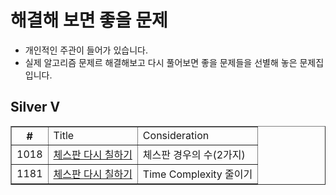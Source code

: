 
# 해결해 보면 좋을 문제
- 개인적인 주관이 들어가 있습니다.
- 실제 알고리즘 문제르 해결해보고 다시 풀어보면 좋을 문제들을 선별해 놓은 문제집 입니다.

## Silver V
<html>
  <body>
    <table border="1">
      <th>
        #
        <td> Title
        <td> Consideration
      </th>
      <tr>
        <td>1018
        <td><a href="https://www.acmicpc.net/problem/1018">체스판 다시 칠하기
        <td>체스판 경우의 수(2가지)
      <tr>
        <td>1181
        <td><a href="https://www.acmicpc.net/problem/1018">체스판 다시 칠하기
        <td> Time Complexity 줄이기
  </body>
</html>
  
